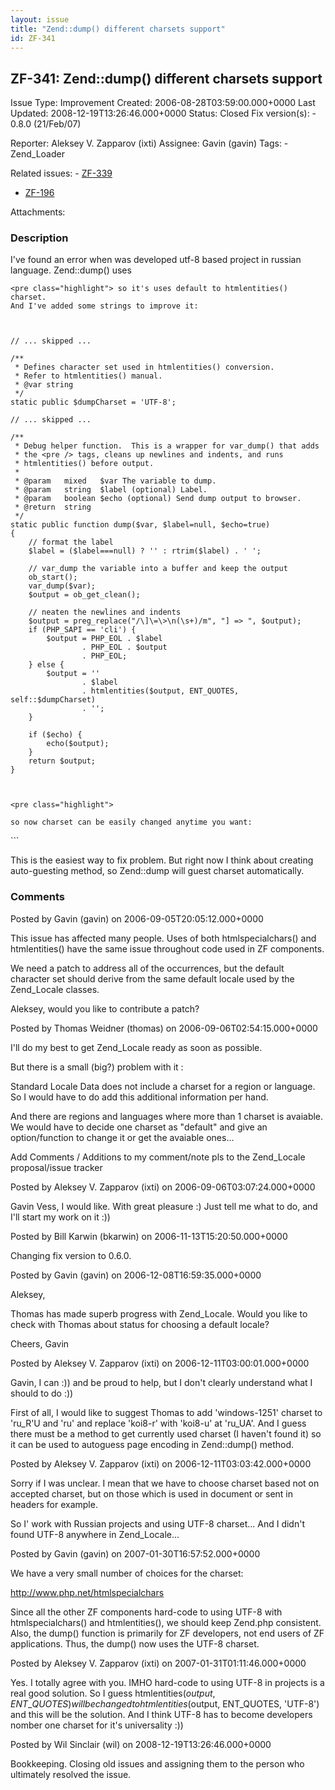 ```yaml
---
layout: issue
title: "Zend::dump() different charsets support"
id: ZF-341
---
```


ZF-341: Zend::dump() different charsets support
-----------------------------------------------

 Issue Type: Improvement Created: 2006-08-28T03:59:00.000+0000 Last Updated: 2008-12-19T13:26:46.000+0000 Status: Closed Fix version(s): - 0.8.0 (21/Feb/07)
 
 Reporter:  Aleksey V. Zapparov (ixti)  Assignee:  Gavin (gavin)  Tags: - Zend\_Loader
 
 Related issues: - [ZF-339](/issues/browse/ZF-339)
- [ZF-196](/issues/browse/ZF-196)
 
 Attachments: 
### Description

I've found an error when was developed utf-8 based project in russian language. Zend::dump() uses

 
    <pre class="highlight"> so it's uses default to htmlentities() charset.
    And I've added some strings to improve it:


 
    // ... skipped ...
    
    /**
     * Defines character set used in htmlentities() conversion.
     * Refer to htmlentities() manual.
     * @var string
     */
    static public $dumpCharset = 'UTF-8';
    
    // ... skipped ...
    
    /**
     * Debug helper function.  This is a wrapper for var_dump() that adds
     * the <pre /> tags, cleans up newlines and indents, and runs
     * htmlentities() before output.
     *
     * @param   mixed   $var The variable to dump.
     * @param   string  $label (optional) Label.
     * @param   boolean $echo (optional) Send dump output to browser.
     * @return  string
     */
    static public function dump($var, $label=null, $echo=true)
    {
        // format the label
        $label = ($label===null) ? '' : rtrim($label) . ' ';
    
        // var_dump the variable into a buffer and keep the output
        ob_start();
        var_dump($var);
        $output = ob_get_clean();
    
        // neaten the newlines and indents
        $output = preg_replace("/\]\=\>\n(\s+)/m", "] => ", $output);
        if (PHP_SAPI == 'cli') {
            $output = PHP_EOL . $label
                    . PHP_EOL . $output 
                    . PHP_EOL;
        } else {
            $output = ''
                    . $label
                    . htmlentities($output, ENT_QUOTES, self::$dumpCharset)
                    . '';
        }
    
        if ($echo) {
            echo($output);
        }
        return $output;
    }


 
    <pre class="highlight">
    
    so now charset can be easily changed anytime you want:


<?php $old\_charset = Zend::$dumpCharset; Zend::$dumpCharset = 'cp-1251'; Zend::dump('some text or opther things'); Zend::$dumpCharset = $old\_charset; ?> ```

This is the easiest way to fix problem. But right now I think about creating auto-guesting method, so Zend::dump will guest charset automatically.

 

 

### Comments

Posted by Gavin (gavin) on 2006-09-05T20:05:12.000+0000

This issue has affected many people. Uses of both htmlspecialchars() and htmlentities() have the same issue throughout code used in ZF components.

We need a patch to address all of the occurrences, but the default character set should derive from the same default locale used by the Zend\_Locale classes.

Aleksey, would you like to contribute a patch?

 

 

Posted by Thomas Weidner (thomas) on 2006-09-06T02:54:15.000+0000

I'll do my best to get Zend\_Locale ready as soon as possible.

But there is a small (big?) problem with it :

Standard Locale Data does not include a charset for a region or language. So I would have to do add this additional information per hand.

And there are regions and languages where more than 1 charset is avaiable. We would have to decide one charset as "default" and give an option/function to change it or get the avaiable ones...

Add Comments / Additions to my comment/note pls to the Zend\_Locale proposal/issue tracker

 

 

Posted by Aleksey V. Zapparov (ixti) on 2006-09-06T03:07:24.000+0000

Gavin Vess, I would like. With great pleasure :) Just tell me what to do, and I'll start my work on it :))

 

 

Posted by Bill Karwin (bkarwin) on 2006-11-13T15:20:50.000+0000

Changing fix version to 0.6.0.

 

 

Posted by Gavin (gavin) on 2006-12-08T16:59:35.000+0000

Aleksey,

Thomas has made superb progress with Zend\_Locale. Would you like to check with Thomas about status for choosing a default locale?

Cheers, Gavin

 

 

Posted by Aleksey V. Zapparov (ixti) on 2006-12-11T03:00:01.000+0000

Gavin, I can :)) and be proud to help, but I don't clearly understand what I should to do :))

First of all, I would like to suggest Thomas to add 'windows-1251' charset to 'ru\_R'U and 'ru' and replace 'koi8-r' with 'koi8-u' at 'ru\_UA'. And I guess there must be a method to get currently used charset (I haven't found it) so it can be used to autoguess page encoding in Zend::dump() method.

 

 

Posted by Aleksey V. Zapparov (ixti) on 2006-12-11T03:03:42.000+0000

Sorry if I was unclear. I mean that we have to choose charset based not on accepted charset, but on those which is used in document or sent in headers for example.

So I' work with Russian projects and using UTF-8 charset... And I didn't found UTF-8 anywhere in Zend\_Locale...

 

 

Posted by Gavin (gavin) on 2007-01-30T16:57:52.000+0000

We have a very small number of choices for the charset:

<http://www.php.net/htmlspecialchars>

Since all the other ZF components hard-code to using UTF-8 with htmlspecialchars() and htmlentities(), we should keep Zend.php consistent. Also, the dump() function is primarily for ZF developers, not end users of ZF applications. Thus, the dump() now uses the UTF-8 charset.

 

 

Posted by Aleksey V. Zapparov (ixti) on 2007-01-31T01:11:46.000+0000

Yes. I totally agree with you. IMHO hard-code to using UTF-8 in projects is a real good solution. So I guess htmlentities($output, ENT\_QUOTES) will be changed to htmlentities($output, ENT\_QUOTES, 'UTF-8') and this will be the solution. And I think UTF-8 has to become developers nomber one charset for it's universality :))

 

 

Posted by Wil Sinclair (wil) on 2008-12-19T13:26:46.000+0000

Bookkeeping. Closing old issues and assigning them to the person who ultimately resolved the issue.

 

 